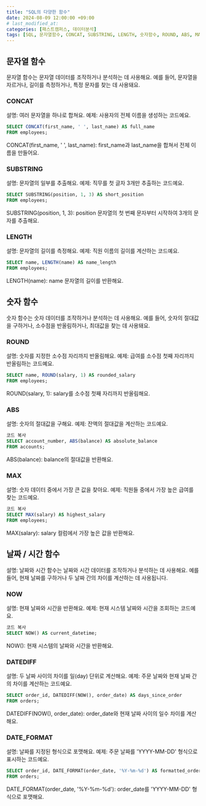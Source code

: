 ```yaml
---
title: "SQL의 다양한 함수"
date: 2024-08-09 12:00:00 +09:00 
# last_modified_at:
categories: [패스트캠퍼스, 데이터분석]
tags: [SQL, 문자열함수, CONCAT, SUBSTRING, LENGTH, 숫자함수, ROUND, ABS, MAX 날짜함수, NOW, DATEDIFF, DATE_FORMAT]
---
```


## 문자열 함수
문자열 함수는 문자열 데이터를 조작하거나 분석하는 데 사용해요. 예를 들어, 문자열을 자르거나, 길이를 측정하거나, 특정 문자를 찾는 데 사용돼요.

### CONCAT
설명: 여러 문자열을 하나로 합쳐요.
예제: 사용자의 전체 이름을 생성하는 코드예요.

```sql
SELECT CONCAT(first_name, ' ', last_name) AS full_name
FROM employees;
```
CONCAT(first_name, ' ', last_name): first_name과 last_name을 합쳐서 전체 이름을 만들어요.

### SUBSTRING
설명: 문자열의 일부를 추출해요.
예제: 직무를 첫 글자 3개만 추출하는 코드예요.

```sql
SELECT SUBSTRING(position, 1, 3) AS short_position
FROM employees;
```
SUBSTRING(position, 1, 3): position 문자열의 첫 번째 문자부터 시작하여 3개의 문자를 추출해요.

### LENGTH
설명: 문자열의 길이를 측정해요.
예제: 직원 이름의 길이를 계산하는 코드예요.

```sql
SELECT name, LENGTH(name) AS name_length
FROM employees;
```
LENGTH(name): name 문자열의 길이를 반환해요.

## 숫자 함수
숫자 함수는 숫자 데이터를 조작하거나 분석하는 데 사용해요. 예를 들어, 숫자의 절대값을 구하거나, 소수점을 반올림하거나, 최대값을 찾는 데 사용돼요.

### ROUND
설명: 숫자를 지정한 소수점 자리까지 반올림해요.
예제: 급여를 소수점 첫째 자리까지 반올림하는 코드예요.

```sql
SELECT name, ROUND(salary, 1) AS rounded_salary
FROM employees;
```
ROUND(salary, 1): salary를 소수점 첫째 자리까지 반올림해요.

### ABS
설명: 숫자의 절대값을 구해요.
예제: 잔액의 절대값을 계산하는 코드예요.

```sql
코드 복사
SELECT account_number, ABS(balance) AS absolute_balance
FROM accounts;
```
ABS(balance): balance의 절대값을 반환해요.

### MAX
설명: 숫자 데이터 중에서 가장 큰 값을 찾아요.
예제: 직원들 중에서 가장 높은 급여를 찾는 코드예요.

```sql
코드 복사
SELECT MAX(salary) AS highest_salary
FROM employees;
```
MAX(salary): salary 컬럼에서 가장 높은 값을 반환해요.

## 날짜 / 시간 함수
설명: 날짜와 시간 함수는 날짜와 시간 데이터를 조작하거나 분석하는 데 사용해요. 예를 들어, 현재 날짜를 구하거나 두 날짜 간의 차이를 계산하는 데 사용됩니다.

### NOW
설명: 현재 날짜와 시간을 반환해요.
예제: 현재 시스템 날짜와 시간을 조회하는 코드예요.

```sql
코드 복사
SELECT NOW() AS current_datetime;
```
NOW(): 현재 시스템의 날짜와 시간을 반환해요.

### DATEDIFF
설명: 두 날짜 사이의 차이를 일(day) 단위로 계산해요.
예제: 주문 날짜와 현재 날짜 간의 차이를 계산하는 코드예요.

```sql
SELECT order_id, DATEDIFF(NOW(), order_date) AS days_since_order
FROM orders;
```
DATEDIFF(NOW(), order_date): order_date와 현재 날짜 사이의 일수 차이를 계산해요.

### DATE_FORMAT
설명: 날짜를 지정된 형식으로 포맷해요.
예제: 주문 날짜를 'YYYY-MM-DD' 형식으로 표시하는 코드예요.

```sql
SELECT order_id, DATE_FORMAT(order_date, '%Y-%m-%d') AS formatted_order_date
FROM orders;
```
DATE_FORMAT(order_date, '%Y-%m-%d'): order_date를 'YYYY-MM-DD' 형식으로 포맷해요.